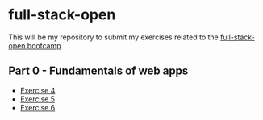 # full-stack-open

This will be my repository to submit my exercises related to the [full-stack-open bootcamp](https://fullstackopen.com/en/).

## Part 0 - Fundamentals of web apps
- [Exercise 4](https://github.com/serujin/full-stack-open/blob/master/part-0/exercise-4.md)
- [Exercise 5](https://github.com/serujin/full-stack-open/blob/master/part-0/exercise-5.md)
- [Exercise 6](https://github.com/serujin/full-stack-open/blob/master/part-0/exercise-6.md)